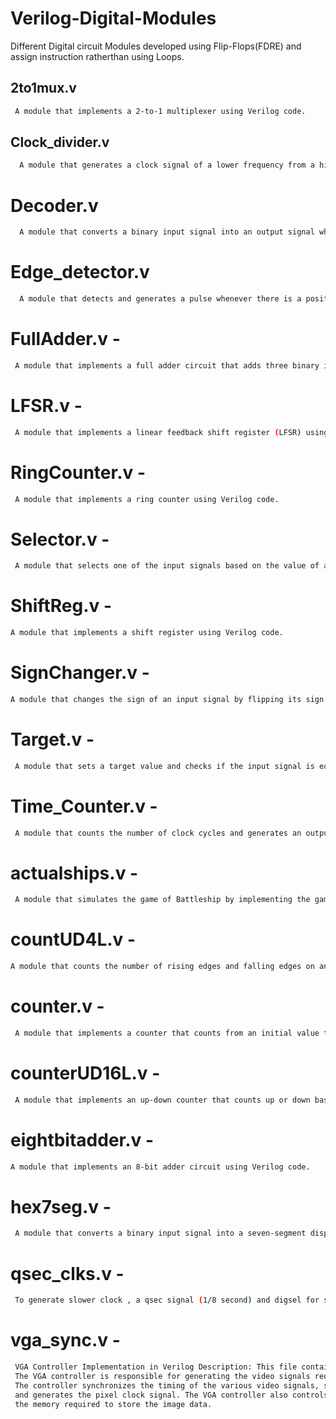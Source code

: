 # Verilog-Digital-Modules
Different Digital circuit Modules developed using Flip-Flops(FDRE) and assign instruction ratherthan using Loops.

## 2to1mux.v

```bash
 A module that implements a 2-to-1 multiplexer using Verilog code.
```

## Clock_divider.v

```bash
  A module that generates a clock signal of a lower frequency from a higher frequency input clock signal.
```

# Decoder.v

```bash
  A module that converts a binary input signal into an output signal where only one of the output bits is high at a time.
```

# Edge_detector.v 

```bash
  A module that detects and generates a pulse whenever there is a positive edge or a negative edge on an input signal.
```

# FullAdder.v -
```bash
 A module that implements a full adder circuit that adds three binary input signals.
 ```

# LFSR.v -

```bash
 A module that implements a linear feedback shift register (LFSR) using Verilog code and this can be used as random number generation.
```
# RingCounter.v -
```bash
 A module that implements a ring counter using Verilog code.
```
# Selector.v -
```bash
 A module that selects one of the input signals based on the value of a select signal.
 ```

# ShiftReg.v - 
```bash
A module that implements a shift register using Verilog code.
```
# SignChanger.v - 
```bash
A module that changes the sign of an input signal by flipping its sign bit.
```
# Target.v -
```bash
 A module that sets a target value and checks if the input signal is equal to the target value.
```
# Time_Counter.v -
```bash
 A module that counts the number of clock cycles and generates an output signal when a specific time period has elapsed.
```
# actualships.v -
```bash
 A module that simulates the game of Battleship by implementing the game logic using Verilog code.
```
# countUD4L.v - 
```bash
A module that counts the number of rising edges and falling edges on an input signal.
```
# counter.v -
```bash
 A module that implements a counter that counts from an initial value to a maximum value and then resets back to the initial value.
```
# counterUD16L.v -
```bash
 A module that implements an up-down counter that counts up or down based on the direction control signal.
```
# eightbitadder.v - 
```bash
A module that implements an 8-bit adder circuit using Verilog code.
```
# hex7seg.v -
```bash
 A module that converts a binary input signal into a seven-segment display output for displaying hexadecimal digits.
```
# qsec_clks.v -
```bash
 To generate slower clock , a qsec signal (1/8 second) and digsel for selector.v module as select-line.
```
# vga_sync.v -
```bash
 VGA Controller Implementation in Verilog Description: This file contains the Verilog code for implementing a VGA controller.  
 The VGA controller is responsible for generating the video signals required to display an image on a VGA monitor.   
 The controller synchronizes the timing of the various video signals, such as the horizontal and vertical sync signals,  
 and generates the pixel clock signal. The VGA controller also controls the timing of the display of each pixel and manages   
 the memory required to store the image data.
```
